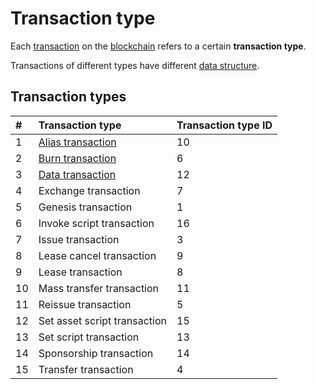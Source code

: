 # Transaction type

Each [transaction](/blockchain/transaction.md) on the [blockchain](/blockchain/blockchain.md) refers to a certain **transaction type**.

Transactions of different types have different [data structure](/blockchain/transaction-data-structure.md).

## Transaction types

| # | Transaction type | Transaction type ID |
| :--- | :--- | :--- |
| 1 | [Alias transaction](/blockchain/transaction-type/alias-transaction.md) | 10 |
| 2 | [Burn transaction](/blockchain/transaction-type/burn-transaction.md)  | 6 |
| 3 | [Data transaction](/blockchain/transaction-type/data-transaction.md) | 12 |
| 4 | Exchange transaction  | 7 |
| 5 | Genesis transaction  | 1 |
| 6 | Invoke script transaction | 16 |
| 7 | Issue transaction  | 3 |
| 8 | Lease cancel transaction  | 9 |
| 9 | Lease transaction  | 8 |
| 10 | Mass transfer transaction | 11 |
| 11 | Reissue transaction  | 5 |
| 12 | Set asset script transaction | 15 |
| 13 | Set script transaction | 13 |
| 14 | Sponsorship transaction | 14 |
| 15 | Transfer transaction  | 4 |
